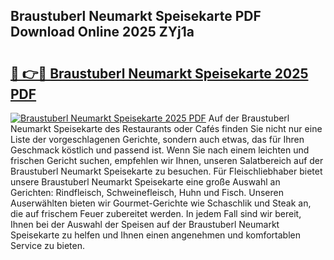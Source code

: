 ## Braustuberl Neumarkt Speisekarte PDF Download Online 2025 ZYj1a

# <h2><a href="http://gcd0pud.nevu.top/?p=Braustuberl+Neumarkt+Speisekarte">🔗 👉🔴 Braustuberl Neumarkt Speisekarte 2025 PDF</a></h2>

[![Braustuberl Neumarkt Speisekarte 2025 PDF](https://i.imgur.com/dBaPXMq.png)](http://gcd0pud.nevu.top/?p=Braustuberl+Neumarkt+Speisekarte)
Auf der Braustuberl Neumarkt Speisekarte des Restaurants oder Cafés finden Sie nicht nur eine Liste der vorgeschlagenen Gerichte, sondern auch etwas, das für Ihren Geschmack köstlich und passend ist. Wenn Sie nach einem leichten und frischen Gericht suchen, empfehlen wir Ihnen, unseren Salatbereich auf der Braustuberl Neumarkt Speisekarte zu besuchen. Für Fleischliebhaber bietet unsere Braustuberl Neumarkt Speisekarte eine große Auswahl an Gerichten: Rindfleisch, Schweinefleisch, Huhn und Fisch. Unseren Auserwählten bieten wir Gourmet-Gerichte wie Schaschlik und Steak an, die auf frischem Feuer zubereitet werden. In jedem Fall sind wir bereit, Ihnen bei der Auswahl der Speisen auf der Braustuberl Neumarkt Speisekarte zu helfen und Ihnen einen angenehmen und komfortablen Service zu bieten.
